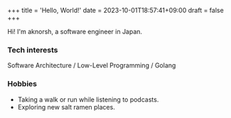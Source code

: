 +++
title = 'Hello, World!'
date = 2023-10-01T18:57:41+09:00
draft = false
+++

Hi! I'm aknorsh, a software engineer in Japan.

### Tech interests

Software Architecture / Low-Level Programming / Golang

### Hobbies

- Taking a walk or run while listening to podcasts.
- Exploring new salt ramen places.

